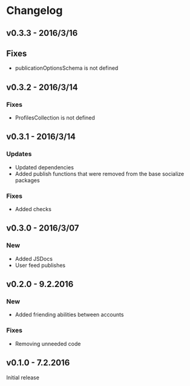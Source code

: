 # Changelog

## v0.3.3 - 2016/3/16

## Fixes

*   publicationOptionsSchema is not defined

## v0.3.2 - 2016/3/14

### Fixes

*   ProfilesCollection is not defined

## v0.3.1 - 2016/3/14

### Updates

*   Updated dependencies
*   Added publish functions that were removed from the base socialize packages

### Fixes

*   Added checks

## v0.3.0 - 2016/3/07

### New

*   Added JSDocs
*   User feed publishes

## v0.2.0 - 9.2.2016

### New

*   Added friending abilities between accounts

### Fixes

*   Removing unneeded code

## v0.1.0 - 7.2.2016

Initial release
